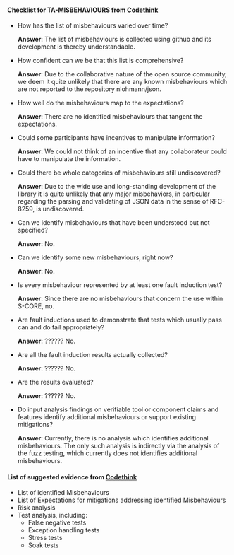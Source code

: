 #### Checklist for TA-MISBEHAVIOURS from [Codethink](https://codethinklabs.gitlab.io/trustable/trustable/print_page.html)

* How has the list of misbehaviours varied over time?

    **Answer**:  The list of misbehaviours is collected using github and its development is thereby understandable.

* How confident can we be that this list is comprehensive?

    **Answer**:  Due to the collaborative nature of the open source community, we deem it quite unlikely that there are any known misbehaviours which are not reported to the repository nlohmann/json.

* How well do the misbehaviours map to the expectations?

    **Answer**:  There are no identified misbehaviours that tangent the expectations.

* Could some participants have incentives to manipulate information?

    **Answer**:  We could not think of an incentive that any collaborateur could have to manipulate the information.

* Could there be whole categories of misbehaviours still undiscovered?

    **Answer**:  Due to the wide use and long-standing development of the library it is quite unlikely that any major misbehaviors, in particular regarding the parsing and validating of JSON data in the sense of RFC-8259, is undiscovered. 

* Can we identify misbehaviours that have been understood but not specified?

    **Answer**:  No.

* Can we identify some new misbehaviours, right now?

    **Answer**:  No.

* Is every misbehaviour represented by at least one fault induction test?

    **Answer**:  Since there are no misbehaviours that concern the use within S-CORE, no.

* Are fault inductions used to demonstrate that tests which usually pass can and do fail appropriately?

    **Answer**:  ?????? No.

* Are all the fault induction results actually collected?

    **Answer**:  ?????? No.

* Are the results evaluated?

    **Answer**:  ?????? No.

* Do input analysis findings on verifiable tool or component claims and features identify additional misbehaviours or support existing mitigations?

    **Answer**:  Currently, there is no analysis which identifies additional misbehaviours. The only such analysis is indirectly via the analysis of the fuzz testing, which currently does not identifies additional misbehaviours.

#### List of suggested evidence from [Codethink](https://codethinklabs.gitlab.io/trustable/trustable/print_page.html)

* List of identified Misbehaviours
* List of Expectations for mitigations addressing identified Misbehaviours
* Risk analysis
* Test analysis, including:
    * False negative tests
    * Exception handling tests
    * Stress tests
    * Soak tests

